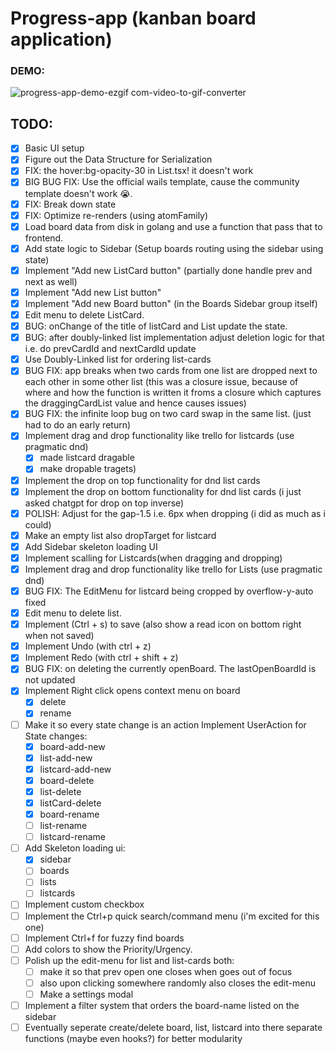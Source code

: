 # Progress-app (kanban board application)

### DEMO:

![progress-app-demo-ezgif com-video-to-gif-converter](https://github.com/user-attachments/assets/0ff33df3-0f4a-47fd-af4b-726583540896)

## TODO:

- [x] Basic UI setup
- [x] Figure out the Data Structure for Serialization
- [x] FIX: the hover:bg-opacity-30 in List.tsx! it doesn't work
- [x] BIG BUG FIX: Use the official wails template, cause the community template doesn't work 😭.
- [x] FIX: Break down state
- [x] FIX: Optimize re-renders (using atomFamily)
- [x] Load board data from disk in golang and use a function that pass that to frontend.
- [x] Add state logic to Sidebar (Setup boards routing using the sidebar using state)
- [x] Implement "Add new ListCard button" (partially done handle prev and next as well)
- [x] Implement "Add new List button"
- [x] Implement "Add new Board button" (in the Boards Sidebar group itself)
- [x] Edit menu to delete ListCard.
- [x] BUG: onChange of the title of listCard and List update the state.
- [x] BUG: after doubly-linked list implementation adjust deletion logic for that i.e. do prevCardId and nextCardId update
- [x] Use Doubly-Linked list for ordering list-cards
- [x] BUG FIX: app breaks when two cards from one list are dropped next to each other in some other list
      (this was a closure issue, because of where and how the function is written it froms a closure which
      captures the draggingCardList value and hence causes issues)
- [x] BUG FIX: the infinite loop bug on two card swap in the same list. (just had to do an early return)
- [x] Implement drag and drop functionality like trello for listcards (use pragmatic dnd)
  - [x] made listcard dragable
  - [x] make dropable tragets)
- [x] Implement the drop on top functionality for dnd list cards
- [x] Implement the drop on bottom functionality for dnd list cards (i just asked chatgpt for drop on top inverse)
- [x] POLISH: Adjust for the gap-1.5 i.e. 6px when dropping (i did as much as i could)
- [x] Make an empty list also dropTarget for listcard
- [x] Add Sidebar skeleton loading UI
- [x] Implement scalling for Listcards(when dragging and dropping)
- [x] Implement drag and drop functionality like trello for Lists (use pragmatic dnd)
- [x] BUG FIX: The EditMenu for listcard being cropped by overflow-y-auto fixed
- [x] Edit menu to delete list.
- [x] Implement (Ctrl + s) to save (also show a read icon on bottom right when not saved)
- [x] Implement Undo (with ctrl + z)
- [x] Implement Redo (with ctrl + shift + z)
- [x] BUG FIX: on deleting the currently openBoard. The lastOpenBoardId is not updated
- [x] Implement Right click opens context menu on board
  - [x] delete
  - [x] rename

- [ ] Make it so every state change is an action Implement UserAction for State changes:
  - [x] board-add-new
  - [x] list-add-new
  - [x] listcard-add-new
  - [x] board-delete
  - [x] list-delete
  - [x] listCard-delete
  - [x] board-rename
  - [ ] list-rename
  - [ ] listcard-rename

- [ ] Add Skeleton loading ui:
  - [x] sidebar
  - [ ] boards
  - [ ] lists
  - [ ] listcards

- [ ] Implement custom checkbox
- [ ] Implement the Ctrl+p quick search/command menu (i'm excited for this one)
- [ ] Implement Ctrl+f for fuzzy find boards
- [ ] Add colors to show the Priority/Urgency.
- [ ] Polish up the edit-menu for list and list-cards both:
  - [ ] make it so that prev open one closes when goes out of focus
  - [ ] also upon clicking somewhere randomly also closes the edit-menu
  - [ ] Make a settings modal
- [ ] Implement a filter system that orders the board-name listed on the sidebar
- [ ] Eventually seperate create/delete board, list, listcard into there separate
      functions (maybe even hooks?) for better modularity
